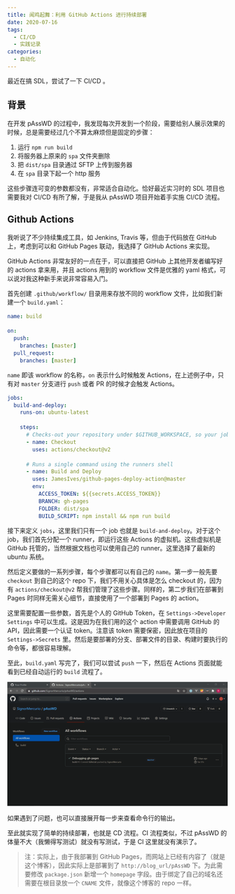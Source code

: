 ```yaml
---
title: 闻鸡起舞：利用 GitHub Actions 进行持续部署
date: 2020-07-16
tags:
  - CI/CD
  - 实践记录
categories:
  - 自动化
---
```


最近在搞 SDL，尝试了一下 CI/CD 。

<!--more-->

## 背景

在开发 pAssWD 的过程中，我发现每次开发到一个阶段，需要给别人展示效果的时候，总是需要经过几个不算太麻烦但是固定的步骤：

1. 运行 `npm run build`
2. 将服务器上原来的 `spa` 文件夹删除
3. 把 `dist/spa` 目录通过 SFTP 上传到服务器
4. 在 `spa` 目录下起一个 http 服务

这些步骤连可变的参数都没有，非常适合自动化。恰好最近实习时的 SDL 项目也需要我对 CI/CD 有所了解，于是我从 pAssWD 项目开始着手实施 CI/CD 流程。

## Github Actions

我听说了不少持续集成工具，如 Jenkins, Travis 等，但由于代码放在 GitHub 上，考虑到可以和 GitHub Pages 联动，我选择了 GitHub Actions 来实现。

GitHub Actions 非常友好的一点在于，可以直接把 GitHub 上其他开发者编写好的 actions 拿来用，并且 actions 用到的 workflow 文件是优雅的 yaml 格式，可以说对我这种新手来说非常容易入门。

首先创建 `.github/workflow/` 目录用来存放不同的 workflow 文件，比如我们新建一个 `build.yaml`：

```yaml
name: build

on:
  push:
    branches: [master]
  pull_request:
    branches: [master]
```

`name` 即该 workflow 的名称，`on` 表示什么时候触发 Actions，在上述例子中，只有对 `master` 分支进行 `push` 或者 PR 的时候才会触发 Actions。

```yaml
jobs:
  build-and-deploy:
    runs-on: ubuntu-latest

    steps:
      # Checks-out your repository under $GITHUB_WORKSPACE, so your job can access it
      - name: Checkout
        uses: actions/checkout@v2

      # Runs a single command using the runners shell
      - name: Build and Deploy
        uses: JamesIves/github-pages-deploy-action@master
        env:
          ACCESS_TOKEN: ${{secrets.ACCESS_TOKEN}}
          BRANCH: gh-pages
          FOLDER: dist/spa
          BUILD_SCRIPT: npm install && npm run build
```

接下来定义 `jobs`，这里我们只有一个 job 也就是 `build-and-deploy`。对于这个 job，我们首先分配一个 runner，即运行这些 Actions 的虚拟机。这些虚拟机是 GitHub 托管的，当然根据文档也可以使用自己的 runner。这里选择了最新的 ubuntu 系统。

然后定义要做的一系列步骤，每个步骤都可以有自己的 `name`。第一步一般先要 `checkout` 到自己的这个 repo 下，我们不用关心具体是怎么 checkout 的，因为有 `actions/checkout@v2` 帮我们管理了这些步骤。同样的，第二步我们在部署到 Pages 时同样无需关心细节，直接使用了一个部署到 Pages 的 action。

这里需要配置一些参数，首先是个人的 GitHub Token，在 `Settings->Developer Settings` 中可以生成。这是因为在我们用的这个 action 中需要调用 GitHub 的 API，因此需要一个认证 token。注意该 token 需要保密，因此放在项目的 `Settings->Secrets` 里。然后是要部署的分支、部署文件的目录、构建时要执行的命令等，都很容易理解。

至此，`build.yaml` 写完了，我们可以尝试 `push` 一下，然后在 Actions 页面就能看到已经自动运行的 `build` 流程了。

![图 1｜Actions 页面](feature.png)

如果遇到了问题，也可以直接展开每一步来查看命令行的输出。

至此就实现了简单的持续部署，也就是 CD 流程。CI 流程类似，不过 pAssWD 的体量不大（我懒得写测试）就没有写测试，于是 CI 这里就没有演示了。

> 注：实际上，由于我部署到 GitHub Pages，而网站上已经有内容了（就是这个博客），因此实际上是部署到了 `http://blog_url/pAssWD` 下。为此需要修改 `package.json` 新增一个 `homepage` 字段。由于绑定了自己的域名还需要在根目录放一个 `CNAME` 文件，就像这个博客的 repo 一样。
